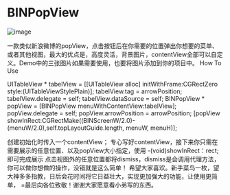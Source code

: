 # BINPopView

![image](https://raw.githubusercontent.com/BINDeveloper/BINPopView/master/PopView.gif)


一款类似新浪微博的popView，点击按钮后在你需要的位置弹出你想要的菜单、或者其他视图，最大的优点是，高度灵活，背景图片，contentView全部可以自定义。Demo中的三张图片如果需要使用，也要将图片添加到你的项目中。
How To Use 

UITableView * tabelView = [[UITableView alloc] initWithFrame:CGRectZero style:(UITableViewStylePlain)];
    tabelView.tag = arrowPosition;
    tabelView.delegate = self;
    tabelView.dataSource = self;
    BINPopView * popView = [BINPopView menuWithContentView:tabelView];
    popView.delegate = self;
    popView.arrowPosition = arrowPosition;
[popView showInRect:CGRectMake((BINScreenW/2.0)-(menuW/2.0),self.topLayoutGuide.length, menuW, menuH)];

创建初始化时传入一个contentView；
专心写好contentView，接下来你只需在需要展示的任意位置、以及popView大小指定，使用 -(void)showInRect：rect; 即可完成展示
点击视图外的任意位置都将dismiss，dismiss是会调用代理方法，你可以做你想做的操作，没错就是这么简单！
希望大家喜欢。新手菜鸟一枚，望大神多多指教，日后会花时间将它日益壮大，实现更加强大的功能，让使用更简单，
=最后向各位致敬！谢谢大家愿意看小弟写的东西。


